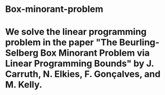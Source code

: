 # Box-minorant-problem

# We solve the linear programming problem in the paper "The Beurling-Selberg Box Minorant Problem via Linear Programming Bounds" by J. Carruth, N. Elkies, F. Gonçalves, and M. Kelly.
